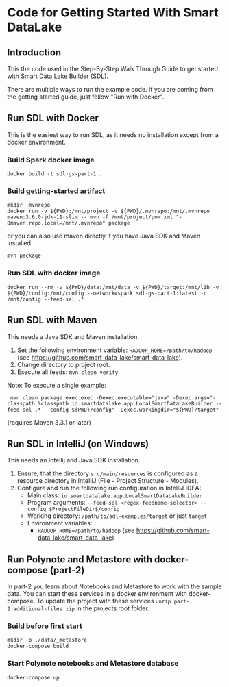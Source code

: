 # Code for Getting Started With Smart DataLake
## Introduction
This the code used in the Step-By-Step Walk Through Guide to get started with Smart Data Lake Builder (SDL).

There are multiple ways to run the example code.
If you are coming from the getting started guide, just follow "Run with Docker".

## Run SDL with Docker

This is the easiest way to run SDL, as it needs no installation except from a docker environment.

### Build Spark docker image

    docker build -t sdl-gs-part-1 .

### Build getting-started artifact

    mkdir .mvnrepo
    docker run -v ${PWD}:/mnt/project -v ${PWD}/.mvnrepo:/mnt/.mvnrepo maven:3.6.0-jdk-11-slim -- mvn -f /mnt/project/pom.xml "-Dmaven.repo.local=/mnt/.mvnrepo" package

or you can also use maven directly if you have Java SDK and Maven installed

    mvn package

### Run SDL with docker image

    docker run --rm -v ${PWD}/data:/mnt/data -v ${PWD}/target:/mnt/lib -v ${PWD}/config:/mnt/config --network=spark sdl-gs-part-1:latest -c /mnt/config --feed-sel .*

## Run SDL with Maven

This needs a Java SDK and Maven installation.

1. Set the following environment variable: `HADOOP_HOME=/path/to/hadoop` (see https://github.com/smart-data-lake/smart-data-lake).
1. Change directory to project root.
1. Execute all feeds: `mvn clean verify`

Note: To execute a single example:
```
 mvn clean package exec:exec -Dexec.executable="java" -Dexec.args="-classpath %classpath io.smartdatalake.app.LocalSmartDataLakeBuilder --feed-sel .* --config ${PWD}/config" -Dexec.workingdir="${PWD}/target"
```
(requires Maven 3.3.1 or later)

## Run SDL in IntelliJ (on Windows)

This needs an Intellij and Java SDK installation.

1. Ensure, that the directory `src/main/resources` is configured as a resource directory in IntelliJ (File - Project Structure - Modules).
1. Configure and run the following run configuration in IntelliJ IDEA:
   - Main class: `io.smartdatalake.app.LocalSmartDataLakeBuilder`
   - Program arguments: `--feed-sel <regex-feedname-selector> --config $ProjectFileDir$/config`
   - Working directory: `/path/to/sdl-examples/target` or just `target`
   - Environment variables:
      - `HADOOP_HOME=/path/to/hadoop` (see https://github.com/smart-data-lake/smart-data-lake)

## Run Polynote and Metastore with docker-compose (part-2)

In part-2 you learn about Notebooks and Metastore to work with the sample data. 
You can start these services in a docker environment with docker-compose.
To update the project with these services `unzip part-2.additional-files.zip` in the projects root folder.

### Build before first start

    mkdir -p ./data/_metastore
    docker-compose build

### Start Polynote notebooks and Metastore database

    docker-compose up
